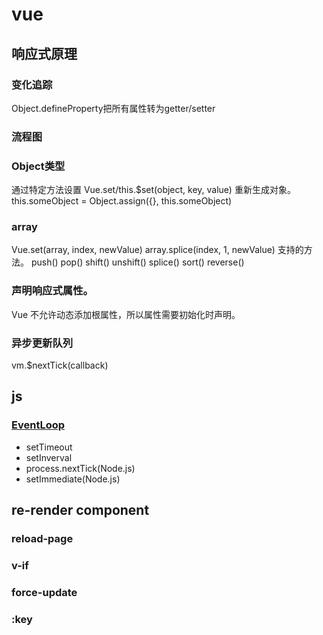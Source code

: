 # vue

## 响应式原理

### 变化追踪

Object.defineProperty把所有属性转为getter/setter

### 流程图

### Object类型

通过特定方法设置
Vue.set/this.$set(object, key, value)
 重新生成对象。
this.someObject = Object.assign({}, this.someObject)

### array

Vue.set(array, index, newValue)
array.splice(index, 1, newValue)
支持的方法。
push()
pop()
shift()
unshift()
splice()
sort()
reverse()

### 声明响应式属性。

Vue 不允许动态添加根属性，所以属性需要初始化时声明。

### 异步更新队列

vm.$nextTick(callback)

## js

### [EventLoop](http://www.ruanyifeng.com/blog/2014/10/event-loop.html)

- setTimeout
- setInverval
- process.nextTick(Node.js)
- setImmediate(Node.js)

## re-render component

### reload-page

### v-if

### force-update

### :key

